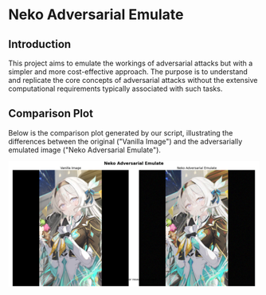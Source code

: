 # Neko Adversarial Emulate

## Introduction

This project aims to emulate the workings of adversarial attacks but with a simpler and more cost-effective approach. The purpose is to understand and replicate the core concepts of adversarial attacks without the extensive computational requirements typically associated with such tasks.

## Comparison Plot

Below is the comparison plot generated by our script, illustrating the differences between the original ("Vanilla Image") and the adversarially emulated image ("Neko Adversarial Emulate").

![Comparison Plot](comparison_plot.png)
